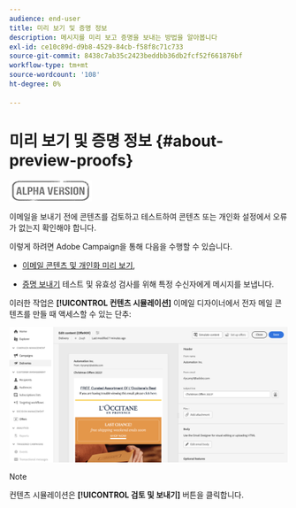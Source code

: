 ```yaml
---
audience: end-user
title: 미리 보기 및 증명 정보
description: 메시지를 미리 보고 증명을 보내는 방법을 알아봅니다
exl-id: ce10c89d-d9b8-4529-84cb-f58f8c71c733
source-git-commit: 8438c7ab35c2423beddbb36db2fcf52f661876bf
workflow-type: tm+mt
source-wordcount: '108'
ht-degree: 0%

---
```


# 미리 보기 및 증명 정보 {#about-preview-proofs}

![](../assets/do-not-localize/badge.png)

이메일을 보내기 전에 콘텐츠를 검토하고 테스트하여 콘텐츠 또는 개인화 설정에서 오류가 없는지 확인해야 합니다.

이렇게 하려면 Adobe Campaign을 통해 다음을 수행할 수 있습니다.

* [이메일 콘텐츠 및 개인화 미리 보기](#preview),

<!--* [Check the email rendering](#rendering) in popular desktop, mobile and web-based clients,-->
* [증명 보내기](#send-proofs) 테스트 및 유효성 검사를 위해 특정 수신자에게 메시지를 보냅니다.

이러한 작업은 **[!UICONTROL 컨텐츠 시뮬레이션]** 이메일 디자이너에서 전자 메일 콘텐츠를 만들 때 액세스할 수 있는 단추:

![](assets/simulate.png)

>[!NOTE]
>
>컨텐츠 시뮬레이션은 **[!UICONTROL 검토 및 보내기]** 버튼을 클릭합니다.
